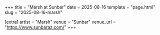 +++
title = "Marsh at Sunbar"
date = 2025-08-16
template = "page.html"
slug = "2025-08-16-marsh"

[extra]
artist = "Marsh"
venue = "Sunbar"
venue_url = "https://www.sunbaraz.com/"
+++
